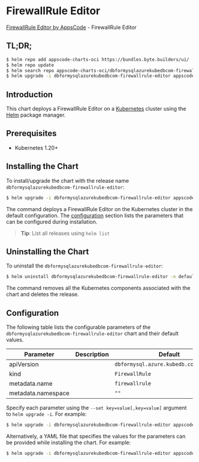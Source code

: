 # FirewallRule Editor

[FirewallRule Editor by AppsCode](https://appscode.com) - FirewallRule Editor

## TL;DR;

```bash
$ helm repo add appscode-charts-oci https://bundles.byte.builders/ui/
$ helm repo update
$ helm search repo appscode-charts-oci/dbformysqlazurekubedbcom-firewallrule-editor --version=v0.14.0
$ helm upgrade -i dbformysqlazurekubedbcom-firewallrule-editor appscode-charts-oci/dbformysqlazurekubedbcom-firewallrule-editor -n default --create-namespace --version=v0.14.0
```

## Introduction

This chart deploys a FirewallRule Editor on a [Kubernetes](http://kubernetes.io) cluster using the [Helm](https://helm.sh) package manager.

## Prerequisites

- Kubernetes 1.20+

## Installing the Chart

To install/upgrade the chart with the release name `dbformysqlazurekubedbcom-firewallrule-editor`:

```bash
$ helm upgrade -i dbformysqlazurekubedbcom-firewallrule-editor appscode-charts-oci/dbformysqlazurekubedbcom-firewallrule-editor -n default --create-namespace --version=v0.14.0
```

The command deploys a FirewallRule Editor on the Kubernetes cluster in the default configuration. The [configuration](#configuration) section lists the parameters that can be configured during installation.

> **Tip**: List all releases using `helm list`

## Uninstalling the Chart

To uninstall the `dbformysqlazurekubedbcom-firewallrule-editor`:

```bash
$ helm uninstall dbformysqlazurekubedbcom-firewallrule-editor -n default
```

The command removes all the Kubernetes components associated with the chart and deletes the release.

## Configuration

The following table lists the configurable parameters of the `dbformysqlazurekubedbcom-firewallrule-editor` chart and their default values.

|     Parameter      | Description |                      Default                      |
|--------------------|-------------|---------------------------------------------------|
| apiVersion         |             | <code>dbformysql.azure.kubedb.com/v1alpha1</code> |
| kind               |             | <code>FirewallRule</code>                         |
| metadata.name      |             | <code>firewallrule</code>                         |
| metadata.namespace |             | <code>""</code>                                   |


Specify each parameter using the `--set key=value[,key=value]` argument to `helm upgrade -i`. For example:

```bash
$ helm upgrade -i dbformysqlazurekubedbcom-firewallrule-editor appscode-charts-oci/dbformysqlazurekubedbcom-firewallrule-editor -n default --create-namespace --version=v0.14.0 --set apiVersion=dbformysql.azure.kubedb.com/v1alpha1
```

Alternatively, a YAML file that specifies the values for the parameters can be provided while
installing the chart. For example:

```bash
$ helm upgrade -i dbformysqlazurekubedbcom-firewallrule-editor appscode-charts-oci/dbformysqlazurekubedbcom-firewallrule-editor -n default --create-namespace --version=v0.14.0 --values values.yaml
```
